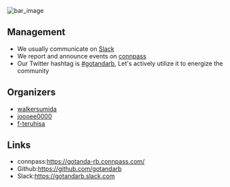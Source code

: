 ![bar_image](https://connpass-tokyo.s3.amazonaws.com/thumbs/d9/0d/d90d106c9c08fa48bf7c05a497eb83dd.png)

## Management
- We usually communicate on [Slack](https://gotandarb.slack.com)
- We report and announce events on [connpass](https://gotanda-rb.connpass.com/)
- Our Twitter hashtag is [#gotandarb](https://twitter.com/search?q=%23gotandarb), Let's actively utilize it to energize the community

## Organizers
- [walkersumida](https://github.com/walkersumida)
- [joooee0000](https://github.com/joooee0000)
- [f-teruhisa](https://github.com/f-teruhisa)

## Links
- connpass:https://gotanda-rb.connpass.com/
- Github:https://github.com/gotandarb
- Slack:https://gotandarb.slack.com
